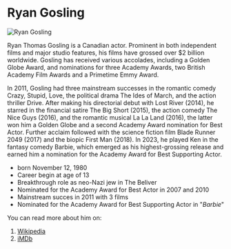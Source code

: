 # Ryan Gosling
![Ryan Gosling](https://images.squarespace-cdn.com/content/v1/5e5e629a9fa88f56ac436daa/1586875657815-M7UM2VK7U88PHYSS8DI8/the-nice-guys_sHqDSa.jpg)

Ryan Thomas Gosling is a Canadian actor. Prominent in both independent films and major studio features, his films have grossed over $2 billion worldwide. Gosling has received various accolades, including a Golden Globe Award, and nominations for three Academy Awards, two British Academy Film Awards and a Primetime Emmy Award.

In 2011, Gosling had three mainstream successes in the romantic comedy Crazy, Stupid, Love, the political drama The Ides of March, and the action thriller Drive. After making his directorial debut with Lost River (2014), he starred in the financial satire The Big Short (2015), the action comedy The Nice Guys (2016), and the romantic musical La La Land (2016), the latter won him a Golden Globe and a second Academy Award nomination for Best Actor. Further acclaim followed with the science fiction film Blade Runner 2049 (2017) and the biopic First Man (2018). In 2023, he played Ken in the fantasy comedy Barbie, which emerged as his highest-grossing release and earned him a nomination for the Academy Award for Best Supporting Actor.

* born November 12, 1980
* Career begin at age of 13
* Breakthrough role as neo-Nazi jew in The Beliver
* Nominated for the Academy Award for Best Actor in 2007 and 2010
* Mainstream succes in 2011 with 3 films
* Nominated for the Academy Award for Best Supporting Actor in "_Barbie_"

You can read more about him on:
1. [Wikipedia](https://en.wikipedia.org/wiki/Ryan_Gosling)
2. [iMDb](https://www.imdb.com/name/nm0331516/bio/)